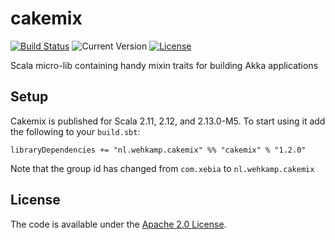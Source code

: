 # cakemix

[![Build Status](https://travis-ci.org/wehkamp/cakemix.svg)](https://travis-ci.org/wehkamp/cakemix)
![Current Version](https://img.shields.io/badge/version-1.2.0-brightgreen.svg?style=flat "1.2.0")
[![License](https://img.shields.io/badge/license-Apache%202.0-blue.svg?style=flat "Apache 2.0")](LICENSE)

Scala micro-lib containing handy mixin traits for building Akka applications

## Setup

Cakemix is published for Scala 2.11, 2.12, and 2.13.0-M5. To start using it add the following to your `build.sbt`:

    libraryDependencies += "nl.wehkamp.cakemix" %% "cakemix" % "1.2.0"

Note that the group id has changed from `com.xebia` to `nl.wehkamp.cakemix`

## License
The code is available under the [Apache 2.0 License](LICENSE).
